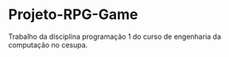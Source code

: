 # Projeto-RPG-Game
Trabalho da disciplina programação 1 do curso de engenharia da computação no cesupa.
